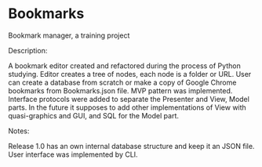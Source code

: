 # Bookmarks
Bookmark manager, a training project

Description:

A bookmark editor created and refactored during the process of Python studying. Editor creates a tree of nodes, each node is a folder or URL. User can create a database from scratch or make a copy of Google Chrome bookmarks from Bookmarks.json file. MVP pattern was implemented. Interface protocols were added to separate the Presenter and View, Model parts. In the future it supposes to add other implementations of View with quasi-graphics and GUI, and SQL for the Model part.

Notes:

Release 1.0 has an own internal database structure and keep it an JSON file.
User interface was implemented by CLI.
